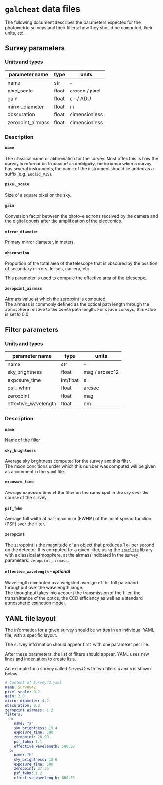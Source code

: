 `galcheat` data files
=====================

The following document describes the parameters expected for the photometric surveys and their filters: how they should be computed, their units, etc.

Survey parameters
-----------------
### Units and types

| parameter name    | type  | units          |
| ----------------- | ----- | -------------- |
| name              | str   | –              |
| pixel_scale       | float | arcsec / pixel |
| gain              | float | e- / ADU       |
| mirror_diameter   | float | m              |
| obscuration       | float | dimensionless  |
| zeropoint_airmass | float | dimensionless  |

### Description

#### `name`

The classical name or abbreviation for the survey. Most often this is how the survey is referred to.
In case of an ambiguity, for instance when a survey has several instruments, the name of the instrument should be added as a suffix (e.g. `Euclid_VIS`).

#### `pixel_scale`

Size of a square pixel on the sky.

#### `gain`

Conversion factor between the photo-electrons received by the camera and the digital counts after the amplification of the electronics.

#### `mirror_diameter`

Primary mirror diameter, in meters.

#### `obscuration`

Proportion of the total area of the telescope that is obscured by the position of secondary mirrors, lenses, camera, etc.

This parameter is used to compute the effective area of the telescope.

#### `zeropoint_airmass`

Airmass value at which the zeropoint is computed.  
The airmass is commonly defined as the optical path length through the atmosphere relative to the zenith path length.
For space surveys, this value is set to 0.0.

Filter parameters
-----------------
### Units and types

| parameter name       | type      | units          |
| -------------------- | --------- | -------------- |
| name                 | str       | –              |
| sky_brightness       | float     | mag / arcsec^2 |
| exposure_time        | int/float | s              |
| psf_fwhm             | float     | arcsec         |
| zeropoint            | float     | mag            |
| effective_wavelength | float     | nm             |

### Description
#### `name`

Name of the filter

#### `sky_brightness`

Average sky brightness computed for the survey and this filter.  
The moon conditions under which this number was computed will be given as a comment in the yaml file.

#### `exposure_time`

Average exposure time of the filter on the same spot in the sky over the course of the survey.

#### `psf_fwhm`

Average full width at half-maximum (FWHM) of the point spread function (PSF) over the filter.

#### `zeropoint`

The zeropoint is the magnitude of an object that produces 1 e- per second on the detector. It is computed for a given filter, using the [`speclite`][speclite] library with a classical atmosphere, at the airmass indicated in the survey parameters: `zeropoint_airmass`.


[speclite]: https://github.com/desihub/speclite

#### `effective_wavelength` – ***optional***

Wavelength computed as a weighted average of the full passband throughput over the wavelength range.  
The throughput takes into account the transmission of the filter, the transmittance of the optics, the CCD efficiency as well as a standard atmospheric extinction model.

YAML file layout
----------------

The information for a given survey should be written in an individual YAML file, with a specific layout.

The survey information should appear first, with one parameter per line.

After these parameters, the list of filters should appear. YAML uses new lines and indentation to create lists.

An example for a survey called `Survey42` with two filters `a` and `b` is shown below.

```yaml
# Content of Survey42.yaml
name: Survey42
pixel_scale: 0.2
gain: 2.0
mirror_diameter: 4.2
obscuration: 0.2
zeropoint_airmass: 1.2
filters:
  a:
    name: "a"
    sky_brightness: 19.4
    exposure_time: 500
    zeropoint: 26.90
    psf_fwhm: 1.1
    effective_wavelength: 500.00
  b:
    name: "b"
    sky_brightness: 18.6
    exposure_time: 500
    zeropoint: 27.36
    psf_fwhm: 1.2
    effective_wavelength: 600.00
```
